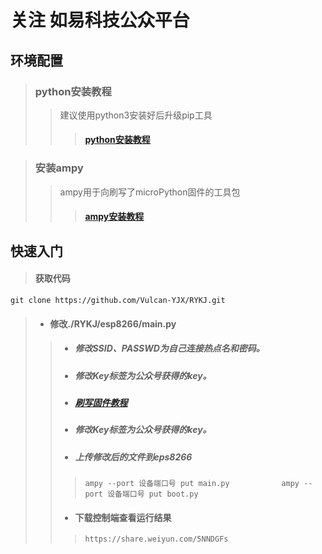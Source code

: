 关注 如易科技公众平台
===
 ## 环境配置

> ### python安装教程
>> 建议使用python3安装好后升级pip工具
>>> #### [python安装教程](https://www.runoob.com/python3/python3-install.html)

> ### 安装ampy
>> ampy用于向刷写了microPython固件的工具包
>>> #### [ampy安装教程](https://github.com/scientifichackers/ampy)

 ## 快速入门
 
> #### 获取代码
```git clone https://github.com/Vulcan-YJX/RYKJ.git```
> * #### 修改./RYKJ/esp8266/main.py
>> * ##### 修改SSID、PASSWD为自己连接热点名和密码。
>> * ##### 修改Key标签为公众号获得的key。
>> * ##### [刷写固件教程](https://mp.weixin.qq.com/s/ugy4Tf-XNJb_Zs9e56DNgA)
>> * ##### 修改Key标签为公众号获得的key。
>> * ##### 上传修改后的文件到eps8266
>>> ```ampy --port 设备端口号 put main.py           ```
>>> ```ampy --port 设备端口号 put boot.py```
>> * #### 下载控制端查看运行结果
>>> ```https://share.weiyun.com/5NNDGFs```
